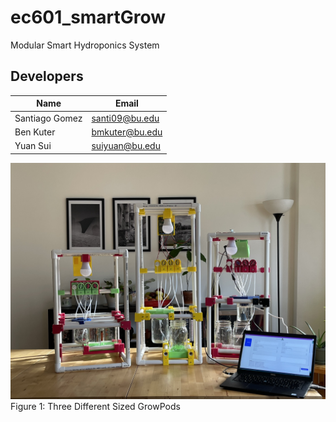 # ec601_smartGrow
Modular Smart Hydroponics System

## Developers

| Name           | Email           |
| -------------- | --------------- |
| Santiago Gomez | santi09@bu.edu  |
| Ben Kuter      | bmkuter@bu.edu  |
| Yuan Sui       | suiyuan@bu.edu  |



![GrowPods](Photos/posterPhoto.JPEG)
Figure 1: Three Different Sized GrowPods
